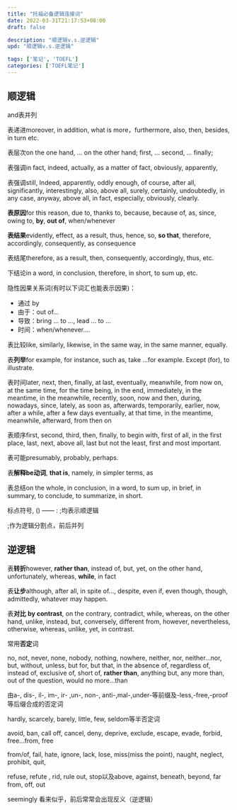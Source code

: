 ```yaml
---
title: "托福必备逻辑连接词"
date: 2022-03-31T21:17:53+08:00
draft: false

description: "顺逻辑v.s.逆逻辑"
upd: "顺逻辑v.s.逆逻辑"

tags: ['笔记', 'TOEFL']
categories: ['TOEFL笔记']
---
```


<!--more-->

## 顺逻辑

and表并列

表递进moreover, in addition, what is more，furthermore, also, then, besides, in turn etc.

表层次on the one hand, ... on the other hand; first, ... second, ... finally;

表强调in fact, indeed, actually, as a matter of fact, obviously, apparently,

表强调still, Indeed, apparently, oddly enough, of course, after all, significantly, interestingly, also, above all, surely, certainly, undoubtedly, in any case, anyway, above all, in fact, especially, obviously, clearly.

**表原因**for this reason, due to, thanks to, because, because of, as, since, owing to, **by**, **out of**, when/whenever

**表结果**evidently, effect, as a result, thus, hence, so, **so that**, therefore, accordingly, consequently, as consequence

表结尾therefore, as a result, then, consequently, accordingly, thus, etc.

下结论in a word, in conclusion, therefore, in short, to sum up, etc.

隐性因果关系词(有时以下词汇也能表示因果)：

- 通过 by
- 由于：out of... 
- 导致：bring … to …, lead ... to ...
- 时间：when/whenever.…

表比较like, similarly, likewise, in the same way, in the same manner, equally.

表**列举**for example, for instance, such as, take ...for example. Except (for), to illustrate.

表时间later, next, then, finally, at last, eventually, meanwhile, from now on, at the same time, for the time being, in the end, immediately, in the meantime, in the meanwhile, recently, soon, now and then, during, nowadays, since, lately, as soon as, afterwards, temporarily, earlier, now, after a while, after a few days eventually, at that time, in the meantime, meanwhile, afterward, from then on 

表顺序first, second, third, then, finally, to begin with, first of all, in the first place, last, next, above all, last but not the least, first and most important.

表可能presumably, probably, perhaps.

表**解释be动词**, **that is**, namely, in simpler terms, as

表总结on the whole, in conclusion, in a word, to sum up, in brief, in summary, to conclude, to summarize, in short.

标点符号, () —— : ;均表示顺逻辑

;作为逻辑分割点，前后并列

## 逆逻辑

表**转折**however, **rather than**, instead of, but, yet, on the other hand, unfortunately, whereas, **while**, in fact

表**让步**although, after all, in spite of..., despite, even if, even though, though, admittedly, whatever may happen.

表**对比** **by contrast**, on the contrary, contradict, while, whereas, on the other hand, unlike, instead, but, conversely, different from, however, nevertheless, otherwise, whereas, unlike, yet, in contrast.

常用**否定**词

no, not, never, none, nobody, nothing, nowhere, neither, nor, neither...nor, but, without, unless, but for, but that, in the absence of, regardless of, instead of, exclusive of, short of, **rather than**, anything but, any more than, out of the question, would no more...than

由a-, dis-, il-, im-, ir- ,un-, non-, anti-,mal-,under-等前缀及-less,-free,-proof等后缀合成的否定词

hardly, scarcely, barely, little, few, seldom等半否定词

avoid, ban, call off, cancel, deny, deprive, exclude, escape, evade, forbid, free...from, free 

from/of, fail, hate, ignore, lack, lose, miss(miss the point), naught, neglect, prohibit, quit, 

refuse, refute , rid, rule out, stop以及above, against, beneath, beyond, far from, off, out 

seemingly 看来似乎，前后常常会出现反义（逆逻辑）